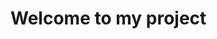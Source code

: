 <!DOCTYPE html>
<html lang="en">
  <head>
    <meta charset="UTF-8" />
    <meta name="viewport" content="width=device-width, initial-scale=1.0" />
    <link rel="stylesheet" href="love.css" />
    <title>Document</title>
    <link
      rel="stylesheet"
      href="https://cdnjs.cloudflare.com/ajax/libs/font-awesome/6.4.2/css/all.min.css"
      integrity="sha512-z3gLpd7yknf1YoNbCzqRKc4qyor8gaKU1qmn+CShxbuBusANI9QpRohGBreCFkKxLhei6S9CQXFEbbKuqLg0DA=="
      crossorigin="anonymous"
      referrerpolicy="no-referrer"
    />
  </head>
  <body>
    <div class="wrapper">
      <!-- <img src="../thư love.png" alt=""> -->
      <div class="formInput">
        <div class="boxHands">
          <div class="handsCat">
            <img src="../image/handsCat.png" alt="" />
          </div>
          <h1>Welcome to my project</h1>
